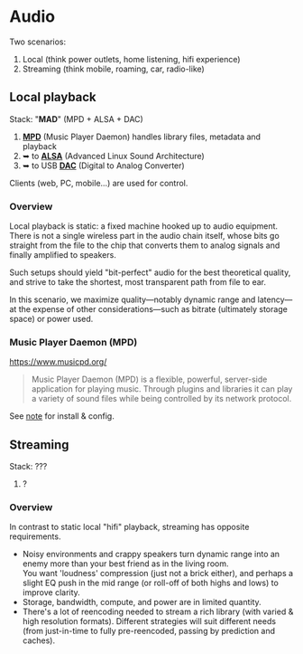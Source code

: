 # Audio

Two scenarios: 

1. Local (think power outlets, home listening, hifi experience)
1. Streaming (think mobile, roaming, car, radio-like)









## Local playback

Stack: "**MAD**" (MPD + ALSA + DAC)

1. [**MPD**](mpd.md) (Music Player Daemon) handles library files, metadata and playback
1. ➥ to [**ALSA**](https://www.alsa-project.org/wiki/) (Advanced Linux Sound Architecture) 
1. ➥ to USB [**DAC**](DAC.md) (Digital to Analog Converter)

Clients (web, PC, mobile…) are used for control.




### Overview

Local playback is static: a fixed machine hooked up to audio equipment. There is not a single wireless part in the audio chain itself, whose bits go straight from the file to the chip that converts them to analog signals and finally amplified to speakers. 

Such setups should yield "bit-perfect" audio for the best theoretical quality, and strive to take the shortest, most transparent path from file to ear.

In this scenario, we maximize quality—notably dynamic range and latency—at the expense of other considerations—such as bitrate (ultimately storage space) or power used.


### Music Player Daemon (MPD)

https://www.musicpd.org/

> Music Player Daemon (MPD) is a flexible, powerful, server-side application for playing music. Through plugins and libraries it can play a variety of sound files while being controlled by its network protocol.

See [note](mpd.md) for install & config.





## Streaming

Stack: ???

1. ?

### Overview

In contrast to static local "hifi" playback, streaming has opposite requirements.  
- Noisy environments and crappy speakers turn dynamic range into an enemy more than your best friend as in the living room.  
You want 'loudness' compression (just not a brick either), and perhaps a slight EQ push in the mid range (or roll-off of both highs and lows) to improve clarity.
- Storage, bandwidth, compute, and power are in limited quantity.
- There's a lot of reencoding needed to stream a rich library (with varied & high resolution formats). Different strategies will suit different needs (from just-in-time to fully pre-reencoded, passing by prediction and caches).

